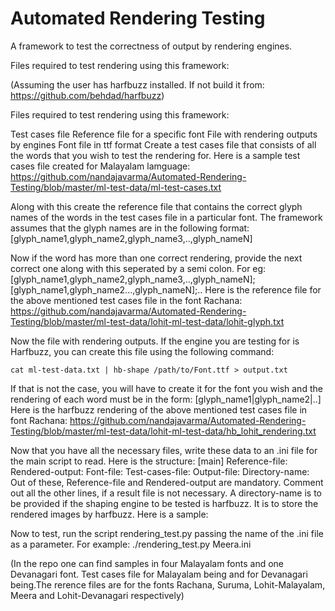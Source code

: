 Automated Rendering Testing
===========================

A framework to test the correctness of output by rendering engines.

Files required to test rendering using this framework:

(Assuming the user has harfbuzz installed. If not build it from: https://github.com/behdad/harfbuzz)

Files required to test rendering using this framework:

Test cases file Reference file for a specific font File with rendering outputs by engines Font file in ttf format Create a test cases file that consists of all the words that you wish to test the rendering for. Here is a sample test cases file created for Malayalam lamguage: https://github.com/nandajavarma/Automated-Rendering-Testing/blob/master/ml-test-data/ml-test-cases.txt

Along with this create the reference file that contains the correct glyph names of the words in the test cases file in a particular font. The framework assumes that the glyph names are in the following format: [glyph_name1,glyph_name2,glyph_name3,..,glyph_nameN]

Now if the word has more than one correct rendering, provide the next correct one along with this seperated by a semi colon. For eg: [glyph_name1,glyph_name2,glyph_name3,..,glyph_nameN];[glyph_name1,glyph_name2...,glyph_nameN];.. Here is the reference file for the above mentioned test cases file in the font Rachana: https://github.com/nandajavarma/Automated-Rendering-Testing/blob/master/ml-test-data/lohit-ml-test-data/lohit-glyph.txt

Now the file with rendering outputs. If the engine you are testing for is Harfbuzz, you can create this file using the following command:

	cat ml-test-data.txt | hb-shape /path/to/Font.ttf > output.txt

If that is not the case, you will have to create it for the font you wish and the rendering of each word must be in the form: [glyph_name1|glyph_name2|..] Here is the harfbuzz rendering of the above mentioned test cases file in font Rachana: https://github.com/nandajavarma/Automated-Rendering-Testing/blob/master/ml-test-data/lohit-ml-test-data/hb_lohit_rendering.txt

Now that you have all the necessary files, write these data to an .ini file for the main script to read. Here is the structure:
	[main]
    Reference-file: 
    Rendered-output: 
    Font-file: 
    Test-cases-file: 
    Output-file: 
    Directory-name: 
Out of these, Reference-file and Rendered-output are mandatory. Comment out all the other lines, if a result file is not necessary. A directory-name is to be provided if the shaping engine to be tested is harfbuzz. It is to store the rendered images by harfbuzz. Here is a sample: 

Now to test, run the script rendering_test.py passing the name of the .ini file as a parameter.
For example:
	./rendering_test.py Meera.ini

(In the repo one can find samples in four Malayalam fonts and one Devanagari font. Test cases file for Malayalam being  and for Devanagari being.The rerence files are   for the fonts Rachana, Suruma, Lohit-Malayalam, Meera and Lohit-Devanagari respectively)
